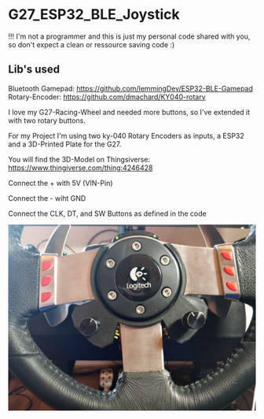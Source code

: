 # G27_ESP32_BLE_Joystick

!!! I'm not a programmer and this is just my personal code shared with you, so don't expect a clean or ressource saving code :)

Lib's used
----------
Bluetooth Gamepad: https://github.com/lemmingDev/ESP32-BLE-Gamepad
Rotary-Encoder: https://github.com/dmachard/KY040-rotary

I love my G27-Racing-Wheel and needed more buttons, so I've extended it with two rotary buttons.

For my Project I'm using two ky-040 Rotary Encoders as inputs, a ESP32 and a 3D-Printed Plate for the G27.

You will find the 3D-Model on Thingsiverse: https://www.thingiverse.com/thing:4246428

Connect the + with 5V (VIN-Pin)

Connect the - wiht GND

Connect the CLK, DT, and SW Buttons as defined in the code



![alt text](https://github.com/Schnup89/G27_ESP32_BLE_Joystick/blob/master/G27-Rotarys.jpg?raw=true)


